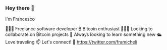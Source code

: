 ### Hey there 👋

I'm Francesco

👨🏻‍💻 Freelance software developer
₿ Bitcoin enthusiast 
🧑‍🤝‍🧑 Looking to collaborate on ₿itcoin projects
🌱 Always looking to learn something new
🛳 Love traveling
📫 Let's connect! 
🐣 https://twitter.com/framicheli


<!--
**FrankMike/FrankMike** is a ✨ _special_ ✨ repository because its `README.md` (this file) appears on your GitHub profile.

Here are some ideas to get you started:

- 🔭 I’m currently working on ...
- 🌱 I’m currently learning ...
- 👯 I’m looking to collaborate on ...
- 🤔 I’m looking for help with ...
- 💬 Ask me about ...
- 📫 How to reach me: ...
- 😄 Pronouns: ...
- ⚡ Fun fact: ...
-->
